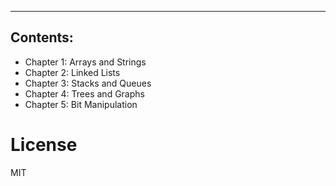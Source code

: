 ------------
Contents:
------------
* Chapter 1: Arrays and Strings
* Chapter 2: Linked Lists
* Chapter 3: Stacks and Queues
* Chapter 4: Trees and Graphs
* Chapter 5: Bit Manipulation

# License

MIT

